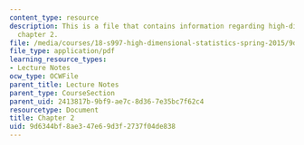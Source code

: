 ```yaml
---
content_type: resource
description: This is a file that contains information regarding high-dimensional statistics
  chapter 2.
file: /media/courses/18-s997-high-dimensional-statistics-spring-2015/9d6344bf8ae347e69d3f2737f04de838_MIT18_S997S15_Chapter2.pdf
file_type: application/pdf
learning_resource_types:
- Lecture Notes
ocw_type: OCWFile
parent_title: Lecture Notes
parent_type: CourseSection
parent_uid: 2413817b-9bf9-ae7c-8d36-7e35bc7f62c4
resourcetype: Document
title: Chapter 2
uid: 9d6344bf-8ae3-47e6-9d3f-2737f04de838
---
```

